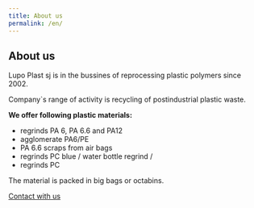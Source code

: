 ```yaml
---
title: About us
permalink: /en/
---
```


## About us

Lupo Plast sj is in the bussines of reprocessing plastic polymers since 2002.

Company`s range of activity is recycling of postindustrial plastic waste.

**We offer following plastic materials:**

* regrinds PA 6, PA 6.6 and PA12
* agglomerate PA6/PE
* PA 6.6 scraps from air bags
* regrinds PC blue / water bottle regrind /
* regrinds PC

The material is packed in big bags or octabins.

<p class="text-left"><a class="button" href="/en/contact"><span>Contact with us</span></a></p>
